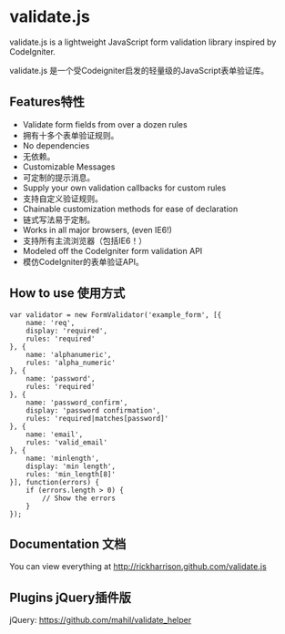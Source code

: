 # validate.js

validate.js is a lightweight JavaScript form validation library inspired by CodeIgniter.

validate.js 是一个受Codeigniter启发的轻量级的JavaScript表单验证库。

## Features特性

- Validate form fields from over a dozen rules
- 拥有十多个表单验证规则。
- No dependencies
- 无依赖。
- Customizable Messages
- 可定制的提示消息。
- Supply your own validation callbacks for custom rules
- 支持自定义验证规则。
- Chainable customization methods for ease of declaration
- 链式写法易于定制。
- Works in all major browsers, (even IE6!)
- 支持所有主流浏览器（包括IE6！）
- Modeled off the CodeIgniter form validation API
- 模仿CodeIgniter的表单验证API。

## How to use 使用方式

    var validator = new FormValidator('example_form', [{
        name: 'req',
        display: 'required',    
        rules: 'required'
    }, {
        name: 'alphanumeric',
        rules: 'alpha_numeric'
    }, {
        name: 'password',
        rules: 'required'
    }, {
        name: 'password_confirm',
        display: 'password confirmation',
        rules: 'required|matches[password]'
    }, {
        name: 'email',
        rules: 'valid_email'
    }, {
        name: 'minlength',
        display: 'min length',
        rules: 'min_length[8]'
    }], function(errors) {
        if (errors.length > 0) {
            // Show the errors
        }
    });

## Documentation 文档

You can view everything at http://rickharrison.github.com/validate.js

## Plugins jQuery插件版

jQuery: https://github.com/mahil/validate_helper
